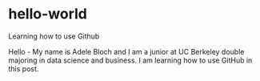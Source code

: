 # hello-world
Learning how to use Github

Hello - My name is Adele Bloch and I am a junior at UC Berkeley double majoring in data science and business. I am learning how to use GitHub in this post.
